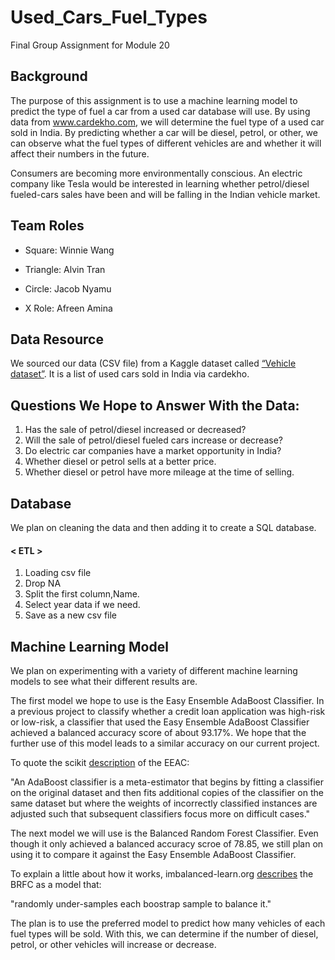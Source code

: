 # Used_Cars_Fuel_Types
Final Group Assignment for Module 20

## Background
The purpose of this assignment is to use a machine learning model to predict the type of fuel a car from a used car database will use. By using data from www.cardekho.com, we will determine the fuel type of a used car sold in India. By predicting whether a car will be diesel, petrol, or other, we can observe what the fuel types of different vehicles are and whether it will affect their numbers in the future.  

Consumers are becoming more environmentally conscious. An electric company like Tesla would be interested in learning whether petrol/diesel fueled-cars sales have been and will be falling in the Indian vehicle market.  


## Team Roles
* Square: Winnie Wang

* Triangle: Alvin Tran

* Circle: Jacob Nyamu

* X Role: Afreen Amina


## Data Resource
We sourced our data (CSV file) from a Kaggle dataset called [“Vehicle dataset”](https://www.kaggle.com/nehalbirla/vehicle-dataset-from-cardekho). It is a list of used cars sold in India via cardekho.


## Questions We Hope to Answer With the Data:
1. Has the sale of petrol/diesel increased or decreased?
2. Will the sale of petrol/diesel fueled cars increase or decrease?  
3. Do electric car companies have a market opportunity in India?
4. Whether diesel or petrol sells at a better price. 
5. Whether diesel or petrol have more mileage at the time of selling.


## Database
We plan on cleaning the data and then adding it to create a SQL database.
#### < ETL >
  1. Loading csv file
  2. Drop NA
  3. Split the first column,Name.
  4. Select year data if we need.
  5. Save as a new csv file



## Machine Learning Model
We plan on experimenting with a variety of different machine learning models to see what their different results are. 

The first model we hope to use is the Easy Ensemble AdaBoost Classifier. In a previous project to classify whether a credit loan application was high-risk or low-risk, a classifier that used the Easy Ensemble AdaBoost Classifier achieved a balanced accuracy score of about 93.17%. We hope that the further use of this model leads to a similar accuracy on our current project.

To quote the scikit [description](https://scikit-learn.org/stable/modules/generated/sklearn.ensemble.AdaBoostClassifier.html) of the EEAC:

"An AdaBoost classifier is a meta-estimator that begins by fitting a classifier on the original dataset and then fits additional copies of the classifier on the same dataset but where the weights of incorrectly classified instances are adjusted such that subsequent classifiers focus more on difficult cases."

The next model we will use is the Balanced Random Forest Classifier. Even though it only achieved a balanced accuracy scroe of 78.85, we still plan on using it to compare it against the Easy Ensemble AdaBoost Classifier.

To explain a little about how it works, imbalanced-learn.org [describes](https://imbalanced-learn.org/stable/references/generated/imblearn.ensemble.BalancedRandomForestClassifier.html) the BRFC as a model that:

"randomly under-samples each boostrap sample to balance it."

The plan is to use the preferred model to predict how many vehicles of each fuel types will be sold. With this, we can determine if the number of diesel, petrol, or other vehicles will increase or decrease. 
